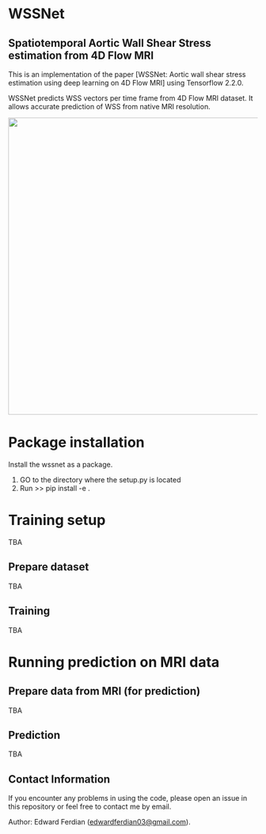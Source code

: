 # WSSNet

Spatiotemporal Aortic Wall Shear Stress estimation from 4D Flow MRI
--



This is an implementation of the paper [WSSNet: Aortic wall shear stress estimation using deep learning on 4D Flow MRI] using Tensorflow 2.2.0. 


WSSNet predicts WSS vectors per time frame from 4D Flow MRI dataset. It allows accurate prediction of WSS from native MRI resolution.

<p align="left">
    <img src="https://i.imgur.com/f7IdEhf.png" width="600">
</p>

# Package installation

Install the wssnet as a package. 
1. GO to the directory where the setup.py is located
2. Run >> pip install -e .


# Training setup 
TBA
## Prepare dataset
TBA

## Training
TBA


# Running prediction on MRI data
## Prepare data from MRI (for prediction)

TBA

## Prediction

TBA


## Contact Information

If you encounter any problems in using the code, please open an issue in this repository or feel free to contact me by email.

Author: Edward Ferdian (edwardferdian03@gmail.com).
